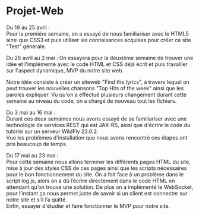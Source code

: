 # Projet-Web
Du 19 au 25 avril :   
Pour la premiére semaine, on a essayé de nous familiariser avec le HTML5 ainsi que CSS3 et puis utiliser les connaisances acquises pour créer ce site "Test" générale.

Du 26 avril au 2 mai : 
On essayera pour la deuxiéme semaine de trouver une idée et l'implémenté avec le code HTML et CSS déjà écrit et puis travailler sur l'aspect dynamique, MVP du notre site web.   

Notre idée consiste à créer un siteweb "Find the lyrics", à travers lequel on peut trouver les nouvelles chansons "Top Hits of the week" ainsi que les paroles expliquer. 
Vu qu'on a effectué plusieurs changement durant cette semaine au niveau du code, on a chargé de nouveau tout les fichiers.   

Du 3 mai au 16 mai :  
Durant ces deux semaines nous avons essayé de se familiariser avec une technologie de services REST qui est JAX-RS, ainsi que d'écrire le code du tutoriel sur un serveur WildFly 23.0.2.  
Vue les problèmes d'installation que nous avons rencontré ces étapes ont pris beaucoup de temps. 

Du 17 mai au 23 mai :  
Pour cette semaine nous allons terminer les différents pages HTML du site, mise à jour des styles CSS de ces pages ainsi que les scripts nécessaires pour le bon fonctionnement du site.
On a fait face à un problème dans le script log.js, alors on a dû l’écrire directement dans le code HTML en attendant qu’on trouve une solution.
De plus on a implémenté le WebSocket, pour l’instant ça nous permet juste de savoir si un client est connecter sur notre site et s’il l’a quitté.  
Enfin, essayer d'étudier et faire fonctionner le MVP pour notre site. 

